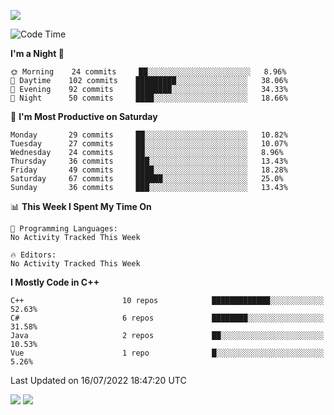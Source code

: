 ![](https://komarev.com/ghpvc/?username=lilpidgey&color=red)
<!--START_SECTION:waka-->
![Code Time](http://img.shields.io/badge/Code%20Time-0%20secs-blue)

**I'm a Night 🦉** 

```text
🌞 Morning    24 commits     ██░░░░░░░░░░░░░░░░░░░░░░░   8.96% 
🌆 Daytime    102 commits    █████████░░░░░░░░░░░░░░░░   38.06% 
🌃 Evening    92 commits     ████████░░░░░░░░░░░░░░░░░   34.33% 
🌙 Night      50 commits     ████░░░░░░░░░░░░░░░░░░░░░   18.66%

```
📅 **I'm Most Productive on Saturday** 

```text
Monday       29 commits     ██░░░░░░░░░░░░░░░░░░░░░░░   10.82% 
Tuesday      27 commits     ██░░░░░░░░░░░░░░░░░░░░░░░   10.07% 
Wednesday    24 commits     ██░░░░░░░░░░░░░░░░░░░░░░░   8.96% 
Thursday     36 commits     ███░░░░░░░░░░░░░░░░░░░░░░   13.43% 
Friday       49 commits     ████░░░░░░░░░░░░░░░░░░░░░   18.28% 
Saturday     67 commits     ██████░░░░░░░░░░░░░░░░░░░   25.0% 
Sunday       36 commits     ███░░░░░░░░░░░░░░░░░░░░░░   13.43%

```


📊 **This Week I Spent My Time On** 

```text
💬 Programming Languages: 
No Activity Tracked This Week

🔥 Editors: 
No Activity Tracked This Week

```

**I Mostly Code in C++** 

```text
C++                      10 repos            █████████████░░░░░░░░░░░░   52.63% 
C#                       6 repos             ████████░░░░░░░░░░░░░░░░░   31.58% 
Java                     2 repos             ██░░░░░░░░░░░░░░░░░░░░░░░   10.53% 
Vue                      1 repo              █░░░░░░░░░░░░░░░░░░░░░░░░   5.26%

```



 Last Updated on 16/07/2022 18:47:20 UTC
<!--END_SECTION:waka-->
![](https://hit.yhype.me/github/profile?user_id=42968544)
![](https://komarev.com/ghpvc/?lilpidgey)

